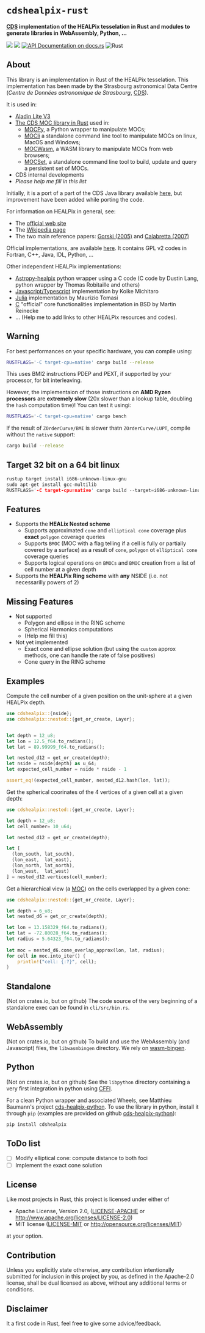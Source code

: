 
<meta charset="utf-8"/>

# `cdshealpix-rust`

**[CDS](http://cdsweb.u-strasbg.fr) implementation of the HEALPix tesselation in Rust and modules to generate libraries in WebAssembly, Python, ...**

[![](https://img.shields.io/crates/v/cdshealpix.svg)](https://crates.io/crates/cdshealpix)
[![](https://img.shields.io/crates/d/cdshealpix.svg)](https://crates.io/crates/cdshealpix)
[![API Documentation on docs.rs](https://docs.rs/cdshealpix/badge.svg)](https://docs.rs/cdshealpix/)
![Rust](https://github.com/cds-astro/cds-healpix-rust/workflows/Rust/badge.svg)


About
-----

This library is an implementation in Rust of the HEALPix tesselation.
This implementation has been made by the Strasbourg astronomical Data Centre (*Centre de Données astronomique de Strasbourg*, [CDS](http://cdsweb.u-strasbg.fr)).

It is used in:
 * [Aladin Lite V3](https://github.com/cds-astro/aladin-lite)
 * [The CDS MOC library in Rust](https://github.com/cds-astro/cds-moc-rust) used in:
     + [MOCPy](https://github.com/cds-astro/mocpy), a Python wrapper to manipulate MOCs;
     + [MOCli](https://github.com/cds-astro/cds-moc-rust/tree/main/crates/cli) a standalone command line tool to manipulate MOCs on linux, MacOS and Windows;
     + [MOCWasm](https://github.com/cds-astro/cds-moc-rust/tree/main/crates/wasm), a WASM library to manipulate MOCs from web browsers;
     + [MOCSet](https://github.com/cds-astro/cds-moc-rust/tree/main/crates/set), a standalone command line tool to build, update and query a persistent set of MOCs.
 * CDS internal developments
 * *Please help me fill in this list*


Initially, it is a port of a part of the CDS Java library available [here](https://github.com/cds-astro/cds-healpix-java),
but improvement have been added while porting the code.

For information on HEALPix in general, see:
 * The [official web site](https://healpix.jpl.nasa.gov/)
 * The [Wikipedia page](https://en.wikipedia.org/wiki/HEALPix)
 * The two main reference papers: [Gorski (2005)](http://adsabs.harvard.edu/abs/2005ApJ...622..759G) and [Calabretta (2007)](http://adsabs.harvard.edu/abs/2007MNRAS.381..865C)

Official implementations, are available [here](https://healpix.sourceforge.io/). It contains GPL v2 codes in Fortran, C++, Java, IDL, Python, ...

Other independent HEALPix implementations:
 * [Astropy-healpix](https://github.com/astropy/astropy-healpix) python wrapper using a C code (C code by Dustin Lang, python wrapper by Thomas Robitaille and others)
 * [Javascript/Typescript](https://github.com/michitaro/healpix) implementation by Koike Michitaro
 * [Julia](https://github.com/ziotom78/Healpix.jl) implementation by Maurizio Tomasi
 * [C](https://sourceforge.net/projects/healpix/files/healpix_bare_1.0/) "official" core functionalities implementation in BSD by Martin Reinecke
 * ... (Help me to add links to other HEALPix resources and codes).

Warning
-------

For best performances on your specific hardware, you can compile using:
```bash
RUSTFLAGS='-C target-cpu=native' cargo build --release
```
This uses BMI2 instructions PDEP and PEXT, if supported by your processor, for bit interleaving.

However, the implementaion of those instructions on **AMD Ryzen processors** are **extremely slow** (20x slower than a lookup table, 
doubling the `hash` computation time)! 
You can test it usingi:
```bash
RUSTFLAGS='-C target-cpu=native' cargo bench
```
If the result of `ZOrderCurve/BMI` is slower thatn `ZOrderCurve/LUPT`, compile without the `native` support:
```bash
cargo build --release
```

Target 32 bit on a 64 bit linux
-------------------------------

```rust
rustup target install i686-unknown-linux-gnu
sudo apt-get install gcc-multilib
RUSTFLAGS='-C target-cpu=native' cargo build --target=i686-unknown-linux-gnu --release
```

Features
--------

 * Supports the **HEALix Nested scheme**
     + Supports approximated `cone` and `elliptical cone` coverage plus **exact** `polygon` coverage queries
     + Supports `BMOC` (MOC with a flag telling if a cell is fully or partially covered by a surface) as a result of `cone`, `polygon` ot `elliptical cone` coverage queries
     + Supports logical operations on `BMOCs` and `BMOC` creation from a list of cell number at a given depth
 * Supports the **HEALPix Ring scheme** with **any** NSIDE (i.e. not necessarilly powers of 2)

Missing Features
----------------

 * Not supported
   * Polygon and ellipse in the RING scheme
   * Spherical Harmonics computations
   * (Help me fill this)
 * Not yet implemented
   * Exact cone and ellipse solution (but using the `custom` approx methods, one can handle the rate of false positives)  
   * Cone query in the RING scheme

Examples
--------

Compute the cell number of a given position on the unit-sphere at a given HEALPix depth.

```rust
use cdshealpix::{nside};
use cdshealpix::nested::{get_or_create, Layer};


let depth = 12_u8;
let lon = 12.5_f64.to_radians();
let lat = 89.99999_f64.to_radians();

let nested_d12 = get_or_create(depth);
let nside = nside(depth) as u_64;
let expected_cell_number = nside * nside - 1

assert_eq!(expected_cell_number, nested_d12.hash(lon, lat));
```

Get the spherical coorinates of the 4 vertices of a given cell at a given depth:

```rust
use cdshealpix::nested::{get_or_create, Layer};

let depth = 12_u8;
let cell_number= 10_u64;

let nested_d12 = get_or_create(depth);

let [
  (lon_south, lat_south), 
  (lon_east,  lat_east), 
  (lon_north, lat_north), 
  (lon_west,  lat_west)
] = nested_d12.vertices(cell_number);

```

Get a hierarchical view (a [MOC](http://www.ivoa.net/documents/MOC/)) on the cells overlapped by a given cone:

```rust
use cdshealpix::nested::{get_or_create, Layer};

let depth = 6_u8;
let nested_d6 = get_or_create(depth);

let lon = 13.158329_f64.to_radians();
let lat = -72.80028_f64.to_radians();
let radius = 5.64323_f64.to_radians();
 
let moc = nested_d6.cone_overlap_approx(lon, lat, radius);
for cell in moc.into_iter() {
    println!("cell: {:?}", cell);
}
```

Standalone
----------

(Not on crates.io, but on github) 
The code source of the very beginning of a standalone exec can be found in `cli/src/bin.rs`.

WebAssembly
-----------

(Not on crates.io, but on github) 
To build and use the WebAssembly (and Javascript) files, the `libwasmbingen` directory.
We rely on [wasm-bingen](https://github.com/rustwasm/wasm-bindgen).


Python
------

(Not on crates.io, but on github) 
See the `libpython` directory containing a very first integration in python  using [CFFI](https://cffi.readthedocs.io/en/latest/).

For a clean Python wrapper and associated Wheels, see Matthieu Baumann's project [cds-healpix-python](https://github.com/cds-astro/cds-healpix-python/).
To use the library in python, install it through `pip` (examples are provided on github [cds-healpix-python](https://github.com/cds-astro/cds-healpix-python/)):
```bash
pip install cdshealpix
```


ToDo list
---------

* [ ] Modify elliptical cone: compute distance to both foci
* [ ] Implement the exact cone solution

License
-------

Like most projects in Rust, this project is licensed under either of

 * Apache License, Version 2.0, ([LICENSE-APACHE](LICENSE-APACHE) or
   http://www.apache.org/licenses/LICENSE-2.0)
 * MIT license ([LICENSE-MIT](LICENSE-MIT) or
   http://opensource.org/licenses/MIT)

at your option.


Contribution
------------

Unless you explicitly state otherwise, any contribution intentionally submitted
for inclusion in this project by you, as defined in the Apache-2.0 license,
shall be dual licensed as above, without any additional terms or conditions.


Disclaimer
----------

It a first code in Rust, feel free to give some advice/feedback.


